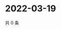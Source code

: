 # 2022-03-19

共 0 条

<!-- BEGIN WEIBO -->
<!-- 最后更新时间 Sat Mar 19 2022 16:00:56 GMT+0800 (China Standard Time) -->

<!-- END WEIBO -->
